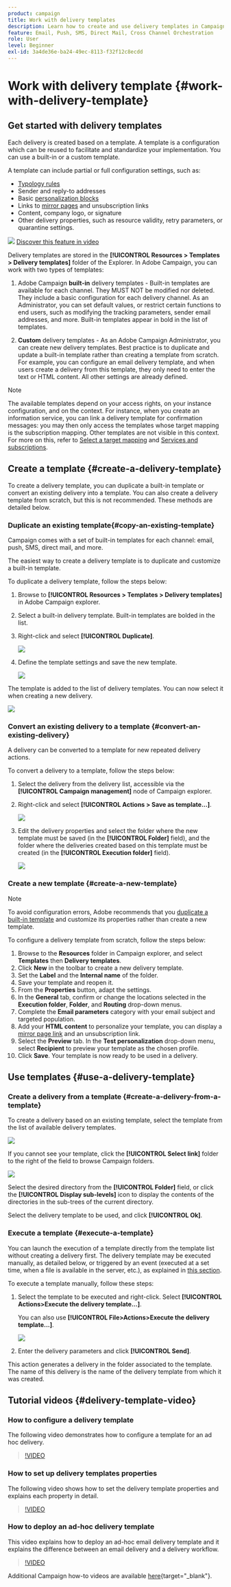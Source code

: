 ```yaml
---
product: campaign
title: Work with delivery templates
description: Learn how to create and use delivery templates in Campaign
feature: Email, Push, SMS, Direct Mail, Cross Channel Orchestration
role: User
level: Beginner
exl-id: 3a4de36e-ba24-49ec-8113-f32f12c8ecdd
---
```

# Work with delivery template {#work-with-delivery-template}

## Get started with delivery templates

Each delivery is created based on a template. A template is a configuration which can be reused to facilitate and standardize your implementation. You can use a built-in or a custom template. 

A template can include partial or full configuration settings, such as:

* [Typology rules](../../automation/campaign-opt/campaign-typologies.md)
* Sender and reply-to addresses
* Basic [personalization blocks](../send/personalization-blocks.md)
* Links to [mirror pages](../send/mirror-page.md) and unsubscription links
* Content, company logo, or signature
* Other delivery properties, such as resource validity, retry parameters, or quarantine settings.

![](assets/do-not-localize/how-to-video.png) [Discover this feature in video](#delivery-template-video)

Delivery templates are stored in the **[!UICONTROL Resources > Templates > Delivery templates]** folder of the Explorer. In Adobe Campaign, you can work with two types of templates:

1. Adobe Campaign **built-in** delivery templates - Built-in templates are available for each channel. They MUST NOT be modified nor deleted. They include a basic configuration for each delivery channel. As an Administrator, you can set default values, or restrict certain functions to end users, such as modifying the tracking parameters, sender email addresses, and more. Built-in templates appear in bold in the list of templates.

1. **Custom** delivery templates - As an Adobe Campaign Administrator, you can create new delivery templates. Best practice is to duplicate and update a built-in template rather than creating a template from scratch. For example, you can configure an email delivery template, and when users create a delivery from this template, they only need to enter the text or HTML content. All other settings are already defined. 

>[!NOTE]
>
>The available templates depend on your access rights, on your instance configuration, and on the context. For instance, when you create an information service, you can link a delivery template for confirmation messages: you may then only access the templates whose target mapping is the subscription mapping. Other templates are not visible in this context. For more on this, refer to [Select a target mapping](../audiences/target-mappings.md) and [Services and subscriptions](../start/subscriptions.md).


## Create a template {#create-a-delivery-template}

To create a delivery template, you can duplicate a built-in template or convert an existing delivery into a template. You can also create a delivery template from scratch, but this is not recommended. These methods are detailed below.

### Duplicate an existing template{#copy-an-existing-template}

Campaign comes with a set of built-in templates for each channel: email, push, SMS, direct mail, and more.

The easiest way to create a delivery template is to duplicate and customize a built-in template.

To duplicate a delivery template, follow the steps below:

1. Browse to **[!UICONTROL Resources > Templates > Delivery templates]** in Adobe Campaign explorer.
1. Select a built-in delivery template. Built-in templates are bolded in the list.
1. Right-click and select **[!UICONTROL Duplicate]**.

    ![](assets/duplicate-built-in-template.png)

1. Define the template settings and save the new template.

    ![](assets/delivery-template-new.png)

The template is added to the list of delivery templates. You can now select it when creating a new delivery.

![](assets/select-the-new-template.png)

### Convert an existing delivery to a template {#convert-an-existing-delivery}

A delivery can be converted to a template for new repeated delivery actions. 

To convert a delivery to a template, follow the steps below:

1. Select the delivery from the delivery list, accessible via the **[!UICONTROL Campaign management]** node of Campaign explorer.

1. Right-click and select **[!UICONTROL Actions > Save as template...]**.

   ![](assets/save-as-template.png)

1. Edit the delivery properties and select the folder where the new template must be saved (in the **[!UICONTROL Folder]** field), and the folder where the deliveries created based on this template must be created (in the **[!UICONTROL Execution folder]** field).

   ![](assets/template-select-folders.png)

### Create a new template {#create-a-new-template}

>[!NOTE]
>
>To avoid configuration errors, Adobe recommends that you [duplicate a built-in template](#copy-an-existing-template) and customize its properties rather than create a new template.

To configure a delivery template from scratch, follow the steps below:

1. Browse to the **Resources** folder in Campaign explorer, and select **Templates** then **Delivery templates**.
1. Click **New** in the toolbar to create a new delivery template.
1. Set the **Label** and the **Internal name** of the folder.
1. Save your template and reopen it.
1. From the **Properties** button, adapt the settings.
1. In the **General** tab, confirm or change the locations selected in the **Execution folder**, **Folder**, and **Routing** drop-down menus.
1. Complete the **Email parameters** category with your email subject and targeted population.
1. Add your **HTML content** to personalize your template, you can display a [mirror page link](../send/mirror-page.md) and an unsubscription link.
1. Select the **Preview** tab. In the **Test personalization** drop-down menu, select **Recipient** to preview your template as the chosen profile.
1. Click **Save**. Your template is now ready to be used in a delivery.


## Use templates {#use-a-delivery-template}

### Create a delivery from a template {#create-a-delivery-from-a-template}

To create a delivery based on an existing template, select the template from the list of available delivery templates.

![](assets/select-the-new-template.png)

If you cannot see your template, click the **[!UICONTROL Select link]** folder to the right of the field to browse Campaign folders.

![](assets/browse-templates.png)

Select the desired directory from the **[!UICONTROL Folder]** field, or click the **[!UICONTROL Display sub-levels]** icon to display the contents of the directories in the sub-trees of the current directory.

Select the delivery template to be used, and click **[!UICONTROL Ok]**.

### Execute a template {#execute-a-template}

You can launch the execution of a template directly from the template list without creating a delivery first. The delivery template may be executed manually, as detailed below, or triggered by an event (executed at a set time, when a file is available in the server, etc.), as explained in [this section](https://experienceleague.adobe.com/en/docs/campaign/automation/workflows/wf-activities/action-activities/delivery). 

To execute a template manually, follow these steps:

1. Select the template to be executed and right-click. Select **[!UICONTROL Actions>Execute the delivery template...]**.

    You can also use **[!UICONTROL File>Actions>Execute the delivery template...]**.

    ![](assets/execute-delivery-template.png)

1. Enter the delivery parameters and click **[!UICONTROL Send]**.

This action generates a delivery in the folder associated to the template. The name of this delivery is the name of the delivery template from which it was created.

## Tutorial videos {#delivery-template-video}

### How to configure a delivery template 

The following video demonstrates how to configure a template for an ad hoc delivery.

>[!VIDEO](https://video.tv.adobe.com/v/342082?quality=12)

### How to set up delivery templates properties

The following video shows how to set the delivery template properties and explains each property in detail.

>[!VIDEO](https://video.tv.adobe.com/v/338969?quality=12)

### How to deploy an ad-hoc delivery template

This video explains how to deploy an ad-hoc email delivery template and it explains the difference between an email delivery and a delivery workflow.

>[!VIDEO](https://video.tv.adobe.com/v/338965?quality=12)

Additional Campaign how-to videos are available [here](https://experienceleague.adobe.com/docs/campaign-learn/tutorials/getting-started/introduction-to-adobe-campaign.html){target="_blank"}.
